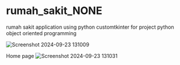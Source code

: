 # rumah_sakit_NONE

rumah sakit application using python customtkinter for project python object oriented programming

![Screenshot 2024-09-23 131009](https://github.com/user-attachments/assets/4aab6e2c-ccb5-400f-a733-2a99f1e4083f)

Home page
![Screenshot 2024-09-23 131031](https://github.com/user-attachments/assets/4a1286e0-c410-4bc7-9077-a1ff64ad88d9)
